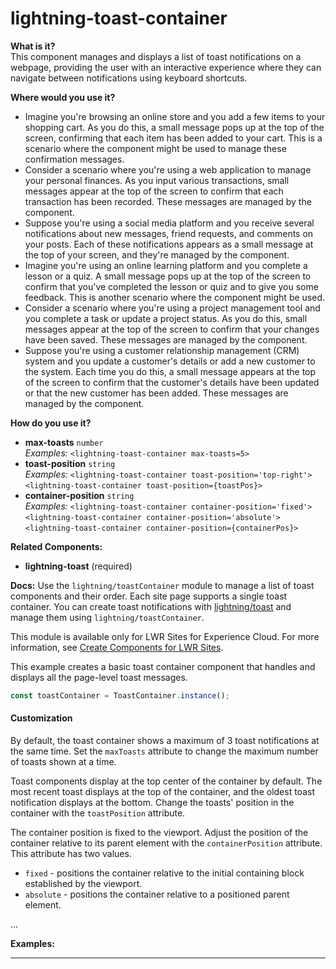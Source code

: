 # lightning-toast-container

**What is it?**  
This component manages and displays a list of toast notifications on a webpage, providing the user with an interactive experience where they can navigate between notifications using keyboard shortcuts.

**Where would you use it?**
- Imagine you're browsing an online store and you add a few items to your shopping cart. As you do this, a small message pops up at the top of the screen, confirming that each item has been added to your cart. This is a scenario where the <lightning-toast-container> component might be used to manage these confirmation messages.
- Consider a scenario where you're using a web application to manage your personal finances. As you input various transactions, small messages appear at the top of the screen to confirm that each transaction has been recorded. These messages are managed by the <lightning-toast-container> component.
- Suppose you're using a social media platform and you receive several notifications about new messages, friend requests, and comments on your posts. Each of these notifications appears as a small message at the top of your screen, and they're managed by the <lightning-toast-container> component.
- Imagine you're using an online learning platform and you complete a lesson or a quiz. A small message pops up at the top of the screen to confirm that you've completed the lesson or quiz and to give you some feedback. This is another scenario where the <lightning-toast-container> component might be used.
- Consider a scenario where you're using a project management tool and you complete a task or update a project status. As you do this, small messages appear at the top of the screen to confirm that your changes have been saved. These messages are managed by the <lightning-toast-container> component.
- Suppose you're using a customer relationship management (CRM) system and you update a customer's details or add a new customer to the system. Each time you do this, a small message appears at the top of the screen to confirm that the customer's details have been updated or that the new customer has been added. These messages are managed by the <lightning-toast-container> component.

**How do you use it?**
- **max-toasts** `number`  
  _Examples:_
    `<lightning-toast-container max-toasts=5>`
- **toast-position** `string`  
  _Examples:_
    `<lightning-toast-container toast-position='top-right'>`
    `<lightning-toast-container toast-position={toastPos}>`
- **container-position** `string`  
  _Examples:_
    `<lightning-toast-container container-position='fixed'>`
    `<lightning-toast-container container-position='absolute'>`
    `<lightning-toast-container container-position={containerPos}>`

**Related Components:**
- **lightning-toast** (required)

**Docs:**
Use the `lightning/toastContainer` module to manage a list of toast components and their order. Each site page supports a single toast container. You can create toast notifications with [lightning/toast](/docs/component-library/bundle/lightning-toast/documentation) and manage them using `lightning/toastContainer`.

This module is available only for LWR Sites for Experience Cloud. For more information, see [Create Components for LWR Sites](https://developer.salesforce.com/docs/atlas.en-us.exp_cloud_lwr.meta/exp_cloud_lwr/get_started_components.htm).

This example creates a basic toast container component that handles and displays all the page-level toast messages.

```javascript
const toastContainer = ToastContainer.instance();
```

#### Customization

By default, the toast container shows a maximum of 3 toast notifications at the same time. Set the `maxToasts` attribute to change the maximum number of toasts shown at a time.

Toast components display at the top center of the container by default. The most recent toast displays at the top of the container, and the oldest toast notification displays at the bottom. Change the toasts' position in the container with the `toastPosition` attribute.

The container position is fixed to the viewport. Adjust the position of the container relative to its parent element with the `containerPosition` attribute. This attribute has two values. 
- `fixed` - positions the container relative to the initial containing block established by the viewport.
- `absolute` - positions the container relative to a positioned parent element.

...

**Examples:**


---
